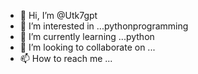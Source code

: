 - 👋 Hi, I’m @Utk7gpt
- 👀 I’m interested in ...pythonprogramming
- 🌱 I’m currently learning ...python
- 💞️ I’m looking to collaborate on ...
- 📫 How to reach me ...

<!---
Utk7gpt/Utk7gpt is a ✨ special ✨ repository because its `README.md` (this file) appears on your GitHub profile.
You can click the Preview link to take a look at your changes.
--->
